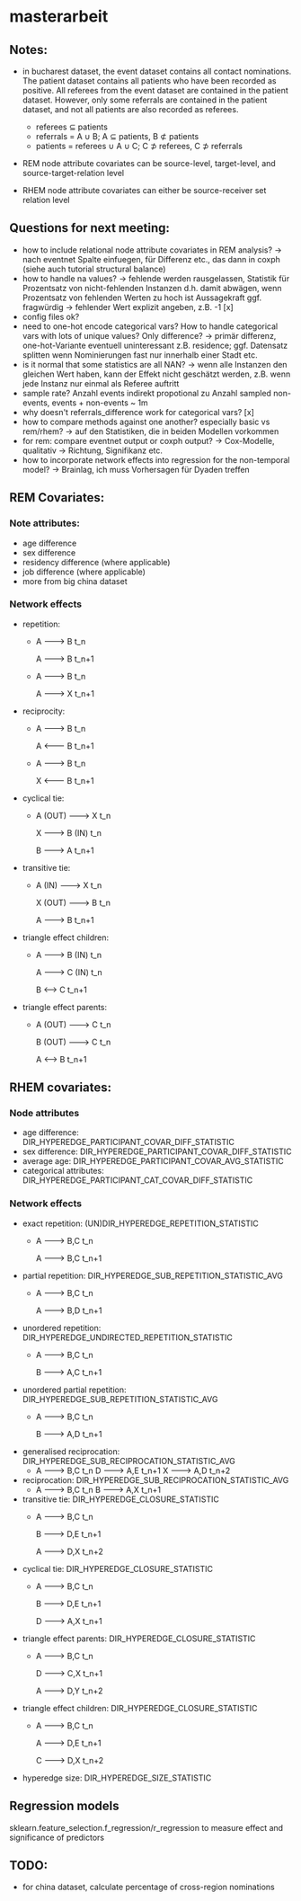 # masterarbeit

## Notes:
- in bucharest dataset, the event dataset contains all contact nominations. The patient dataset contains all
patients who have been recorded as positive. All referees from the event dataset are contained in the patient dataset.
However, only some referrals are contained in the patient dataset, and not all patients are also recorded as referees.
    - referees ⊆ patients
    - referrals = A ∪ B; A ⊆ patients, B ⊄ patients
    - patients = referees ∪ A ∪ C; C ⊅ referees, C ⊅ referrals

- REM node attribute covariates can be source-level, target-level, and source-target-relation level
- RHEM node attribute covariates can either be source-receiver set relation level
## Questions for next meeting:
- how to include relational node attribute covariates in REM analysis? -> nach eventnet Spalte einfuegen,
für Differenz etc., das dann in coxph (siehe auch tutorial structural balance)
- how to handle na values? -> fehlende werden rausgelassen, Statistik für Prozentsatz von nicht-fehlenden Instanzen
d.h. damit abwägen, wenn Prozentsatz von fehlenden Werten zu hoch ist Aussagekraft ggf. fragwürdig
-> fehlender Wert explizit angeben, z.B. -1 [x]
- config files ok?
- need to one-hot encode categorical vars? How to handle categorical vars with lots of unique values? Only difference? 
-> primär differenz, one-hot-Variante eventuell uninteressant z.B. residence; ggf. Datensatz splitten
wenn Nominierungen fast nur innerhalb einer Stadt etc.
- is it normal that some statistics are all NAN? -> wenn alle Instanzen den gleichen Wert haben,
kann der Effekt nicht geschätzt werden, z.B. wenn jede Instanz nur einmal als Referee auftritt
- sample rate? Anzahl events indirekt propotional zu Anzahl sampled non-events, events + non-events ~ 1m
- why doesn't referrals_difference work for categorical vars? [x]
- how to compare methods against one another? especially basic vs rem/rhem? -> auf den Statistiken,
die in beiden Modellen vorkommen
- for rem: compare eventnet output or coxph output? -> Cox-Modelle, qualitativ -> Richtung, Signifikanz etc.
- how to incorporate network effects into regression for the non-temporal model?
-> Brainlag, ich muss Vorhersagen für Dyaden treffen
## REM Covariates:
### Note attributes:
- age difference
- sex difference
- residency difference (where applicable)
- job difference (where applicable)
- more from big china dataset

### Network effects
- repetition:
  - A ---> B t_n
  
    A ---> B t_n+1
  - A ---> B t_n
    
    A ---> X t_n+1
- reciprocity:
  - A ---> B t_n
    
    A <--- B t_n+1
  - A ---> B t_n
  
    X <--- B t_n+1
- cyclical tie:
  - A (OUT) ---> X t_n
  
    X ---> B (IN) t_n
  
    B ---> A t_n+1
- transitive tie:
  - A (IN) ---> X t_n
  
    X (OUT) ---> B t_n
  
    A ---> B t_n+1
- triangle effect children:
  - A ---> B (IN) t_n
  
    A ---> C (IN) t_n
  
    B <--> C t_n+1
- triangle effect parents:
  - A (OUT) ---> C t_n
  
    B (OUT) ---> C t_n
  
    A <--> B t_n+1
## RHEM covariates:
### Node attributes

- age difference: DIR_HYPEREDGE_PARTICIPANT_COVAR_DIFF_STATISTIC
- sex difference: DIR_HYPEREDGE_PARTICIPANT_COVAR_DIFF_STATISTIC
- average age: DIR_HYPEREDGE_PARTICIPANT_COVAR_AVG_STATISTIC
- categorical attributes: DIR_HYPEREDGE_PARTICIPANT_CAT_COVAR_DIFF_STATISTIC
### Network effects

- exact repetition: (UN)DIR_HYPEREDGE_REPETITION_STATISTIC
  - A ---> B,C t_n
  
    A ---> B,C t_n+1
- partial repetition: DIR_HYPEREDGE_SUB_REPETITION_STATISTIC_AVG
  - A ---> B,C t_n
  
    A ---> B,D t_n+1
- unordered repetition: DIR_HYPEREDGE_UNDIRECTED_REPETITION_STATISTIC
  - A ---> B,C t_n
  
    B ---> A,C t_n+1
- unordered partial repetition: DIR_HYPEREDGE_SUB_REPETITION_STATISTIC_AVG
  - A ---> B,C t_n
  
    B ---> A,D t_n+1
- generalised reciprocation: DIR_HYPEREDGE_SUB_RECIPROCATION_STATISTIC_AVG
  - A ---> B,C t_n
    D ---> A,E t_n+1
    X ---> A,D t_n+2
- reciprocation: DIR_HYPEREDGE_SUB_RECIPROCATION_STATISTIC_AVG
  - A ---> B,C t_n
    B ---> A,X t_n+1
- transitive tie: DIR_HYPEREDGE_CLOSURE_STATISTIC
  - A ---> B,C t_n
  
    B ---> D,E t_n+1
  
    A ---> D,X t_n+2
- cyclical tie: DIR_HYPEREDGE_CLOSURE_STATISTIC
  - A ---> B,C t_n
  
    B ---> D,E t_n+1
  
    D ---> A,X t_n+1
- triangle effect parents: DIR_HYPEREDGE_CLOSURE_STATISTIC
  - A ---> B,C t_n
  
    D ---> C,X t_n+1
  
    A ---> D,Y t_n+2
- triangle effect children: DIR_HYPEREDGE_CLOSURE_STATISTIC
  - A ---> B,C t_n
  
    A ---> D,E t_n+1

    C ---> D,X t_n+2
- hyperedge size: DIR_HYPEREDGE_SIZE_STATISTIC

## Regression models
sklearn.feature_selection.f_regression/r_regression to measure effect and significance of predictors 

## TODO:
- for china dataset, calculate percentage of cross-region nominations